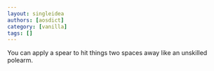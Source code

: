 ```yaml
---
layout: singleidea
authors: [aosdict]
category: [vanilla]
tags: []
---
```

You can apply a spear to hit things two spaces away like an unskilled polearm.

